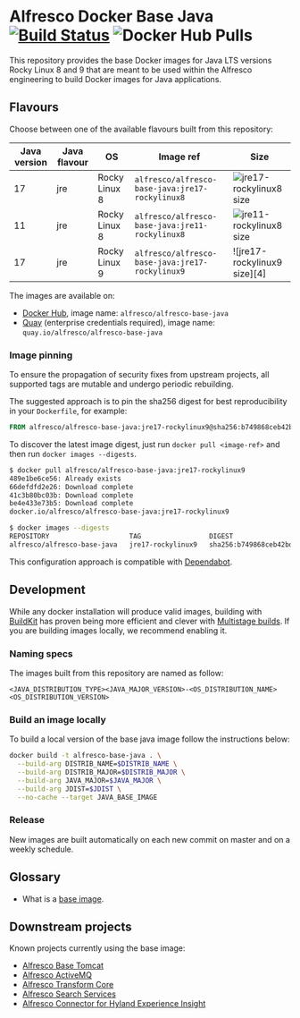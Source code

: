 # Alfresco Docker Base Java [![Build Status](https://img.shields.io/github/actions/workflow/status/Alfresco/alfresco-docker-base-java/main.yml?branch=master)](https://github.com/Alfresco/alfresco-docker-base-java/actions/workflows/main.yml) ![Docker Hub Pulls](https://img.shields.io/docker/pulls/alfresco/alfresco-base-java)

This repository provides the base Docker images for Java LTS versions
Rocky Linux 8 and 9 that are meant to be used within the Alfresco engineering to
build Docker images for Java applications.

## Flavours

Choose between one of the available flavours built from this repository:

Java version | Java flavour | OS            | Image ref                                       | Size
-------------|--------------|---------------|-------------------------------------------------|-----------------------------
17           | jre          | Rocky Linux 8 | `alfresco/alfresco-base-java:jre17-rockylinux8` | ![jre17-rockylinux8 size][2]
11           | jre          | Rocky Linux 8 | `alfresco/alfresco-base-java:jre11-rockylinux8` | ![jre11-rockylinux8 size][3]
17           | jre          | Rocky Linux 9 | `alfresco/alfresco-base-java:jre17-rockylinux9` | ![jre17-rockylinux9 size][4]

[1]: https://img.shields.io/docker/image-size/alfresco/alfresco-base-java/jre17-rockylinux8
[2]: https://img.shields.io/docker/image-size/alfresco/alfresco-base-java/jre11-rockylinux8
[3]: https://img.shields.io/docker/image-size/alfresco/alfresco-base-java/jre17-rockylinux9

The images are available on:

* [Docker Hub](https://hub.docker.com/r/alfresco/alfresco-base-java), image name: `alfresco/alfresco-base-java`
* [Quay](https://quay.io/repository/alfresco/alfresco-base-java) (enterprise credentials required), image name: `quay.io/alfresco/alfresco-base-java`

### Image pinning

To ensure the propagation of security fixes from upstream projects, all
supported tags are mutable and undergo periodic rebuilding.

The suggested approach is to pin the sha256 digest for best reproducibility in
your `Dockerfile`, for example:

```dockerfile
FROM alfresco/alfresco-base-java:jre17-rockylinux9@sha256:b749868ceb42bd6f58ae2f143e8c16af4752fad7b40eb1085c014cbfcecb1ffc
```

To discover the latest image digest, just run `docker pull <image-ref>` and then
run `docker images --digests`.

```sh
$ docker pull alfresco/alfresco-base-java:jre17-rockylinux9
489e1be6ce56: Already exists
66defdfd2e26: Download complete
41c3b80bc03b: Download complete
be4e433e73b5: Download complete
docker.io/alfresco/alfresco-base-java:jre17-rockylinux9

$ docker images --digests
REPOSITORY                    TAG                 DIGEST                                                                    IMAGE ID       CREATED          SIZE
alfresco/alfresco-base-java   jre17-rockylinux9   sha256:b749868ceb42bd6f58ae2f143e8c16af4752fad7b40eb1085c014cbfcecb1ffc   be4e433e73b5   14 minutes ago   410MB
```

This configuration approach is compatible with [Dependabot](https://docs.github.com/en/code-security/dependabot/dependabot-version-updates/configuration-options-for-the-dependabot.yml-file#docker).

## Development

While any docker installation will produce valid images, building with
[BuildKit](https://docs.docker.com/develop/develop-images/build_enhancements/)
has proven being more efficient and clever with [Multistage
builds](https://docs.docker.com/develop/develop-images/multistage-build/). If
you are building images locally, we recommend enabling it.

### Naming specs

The images built from this repository are named as follow:

`<JAVA_DISTRIBUTION_TYPE><JAVA_MAJOR_VERSION>-<OS_DISTRIBUTION_NAME><OS_DISTRIBUTION_VERSION>`

### Build an image locally

To build a local version of the base java image follow the instructions below:

```bash
docker build -t alfresco-base-java . \
  --build-arg DISTRIB_NAME=$DISTRIB_NAME \
  --build-arg DISTRIB_MAJOR=$DISTRIB_MAJOR \
  --build-arg JAVA_MAJOR=$JAVA_MAJOR \
  --build-arg JDIST=$JDIST \
  --no-cache --target JAVA_BASE_IMAGE
```

### Release

New images are built automatically on each new commit on master and on a weekly schedule.

## Glossary

* What is a [base image](https://docs.docker.com/glossary/#base-image).

## Downstream projects

Known projects currently using the base image:

* [Alfresco Base Tomcat](https://github.com/Alfresco/alfresco-docker-base-tomcat/blob/master/Dockerfile)
* [Alfresco ActiveMQ](https://github.com/Alfresco/alfresco-docker-activemq)
* [Alfresco Transform Core](https://github.com/Alfresco/alfresco-transform-core)
* [Alfresco Search Services](https://github.com/Alfresco/SearchServices)
* [Alfresco Connector for Hyland Experience Insight](https://github.com/Alfresco/hxinsight-connector)

